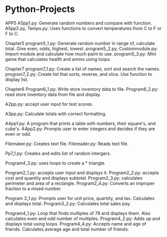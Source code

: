 # Python-Projects

APP5
A5pp1.py: Generate random numbers and compare with function.
A5pp2.py, Temps.py: Uses functions to convert temperatures from C to F or F to C.

Chapter5
program5_1.py: Generate random number in range of, calculate total. Give even, odds, highest, lowest.
program5_2.py, Custommodule.py: Import module and calculate how much paint to use.
program5_3.py: Mini game that calculates health and ammo using loops.

Chapter7
program7_1.py: Create a list of names, sort and search the names.
program7_2.py: Create list that sorts, reverse, and slice. Use function to display list.

Chapter6
Program6_1.py: Write store inventory data to file.
Program6_2.py: read store inventory data from file and display.

A2pp.py: accept user input for test scores.

A3pp.py: Calculate totals with correct formatting.

A4pp1.py: A program that prints a table with numbers, their square's, and cube's.
A4pp2.py: Prompts user to enter integers and decides if they are even or odd.

Filemaker.py: Creates text file.
Filereader.py: Reads text file.

Pp7_1.py: Creates and edits list of random intergers.

Program4_3.py: uses loops to create a * triangle.

Program2_1.py: accepts user input and displays it.
Program2_2.py: accepts cost and quantity and displays subtotal.
Program2_3.py: calculates perimeter and area of a rectangle.
Program2_4.py: Converts an improper fraction to a mixed number.

Program 3_1.py: Prompts user for unit price, quantity, and tax. Calculates and displays total.
Program3_2.py: Calculates total sales pay.

Program4_1.py: Loop that finds multiples of 79 and displays them. Also calculates even and odd number of multiples.
Program4_2.py: Adds up and displays total using loops.
Program4_4.py: Accepts name and age of friends. Calculates average age and total number of friends.
